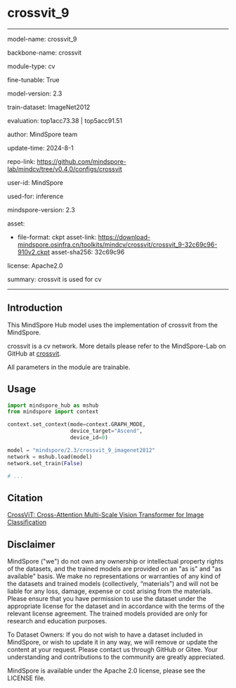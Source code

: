 # crossvit_9

---

model-name: crossvit_9

backbone-name: crossvit

module-type: cv

fine-tunable: True

model-version: 2.3

train-dataset: ImageNet2012

evaluation: top1acc73.38 | top5acc91.51

author: MindSpore team

update-time: 2024-8-1

repo-link: <https://github.com/mindspore-lab/mindcv/tree/v0.4.0/configs/crossvit>

user-id: MindSpore

used-for: inference

mindspore-version: 2.3

asset:

-
    file-format: ckpt
    asset-link: <https://download-mindspore.osinfra.cn/toolkits/mindcv/crossvit/crossvit_9-32c69c96-910v2.ckpt>
    asset-sha256: 32c69c96

license: Apache2.0

summary: crossvit is used for cv

---

## Introduction

This MindSpore Hub model uses the implementation of crossvit from the MindSpore.

crossvit is a cv network. More details please refer to the MindSpore-Lab on GitHub at [crossvit](https://github.com/mindspore-lab/mindcv/blob/v0.4.0/configs/crossvit/README.md).

All parameters in the module are trainable.

## Usage

```python
import mindspore_hub as mshub
from mindspore import context

context.set_context(mode=context.GRAPH_MODE,
                    device_target="Ascend",
                    device_id=0)

model = "mindspore/2.3/crossvit_9_imagenet2012"
network = mshub.load(model)
network.set_train(False)

# ...
```

## Citation

[CrossViT: Cross-Attention Multi-Scale Vision Transformer for Image Classification](https://arxiv.org/pdf/2103.14899.pdf)

## Disclaimer

MindSpore ("we") do not own any ownership or intellectual property rights of the datasets, and the trained models are provided on an "as is" and "as available" basis. We make no representations or warranties of any kind of the datasets and trained models (collectively, “materials”) and will not be liable for any loss, damage, expense or cost arising from the materials. Please ensure that you have permission to use the dataset under the appropriate license for the dataset and in accordance with the terms of the relevant license agreement. The trained models provided are only for research and education purposes.

To Dataset Owners: If you do not wish to have a dataset included in MindSpore, or wish to update it in any way, we will remove or update the content at your request. Please contact us through GitHub or Gitee. Your understanding and contributions to the community are greatly appreciated.

MindSpore is available under the Apache 2.0 license, please see the LICENSE file.
